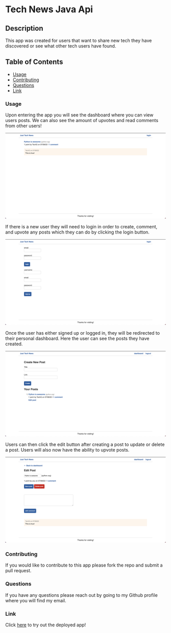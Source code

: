 # Tech News Java Api

## Description

This app was created for users that want to share new tech they have discovered or see what other tech users have found. 

## Table of Contents

- [Usage](#usage)
- [Contributing](#contributing)
- [Questions](#questions)
- [Link](#link)

### Usage

Upon entering the app you will see the dashboard where you can view users posts. We can also see the amount of upvotes and read comments from other users!

![dashboardinit](./images/dashboardinit.png)

If there is a new user they will need to login in order to create, comment, and upvote any posts which they can do by clicking the login button.

![login](./images/login.png)

Once the user has either signed up or logged in, they will be redirected to their personal dashboard. Here the user can see the posts they have created. 

![dashboardper](./images/dashboardper.png)

Users can then click the edit button after creating a post to update or delete a post. Users will also now have the ability to upvote posts.

![editpage](./images/editpage.png)

### Contributing

If you would like to contribute to this app please fork the repo and submit a pull request.

### Questions

If you have any questions please reach out by going to my Github profile where you will find my email.

### Link

Click [here](https://news-feed-with-python.herokuapp.com/) to try out the deployed app!
